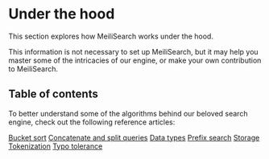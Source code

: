 # Under the hood

This section explores how MeiliSearch works under the hood.

This information is not necessary to set up MeiliSearch, but it may help you master some of the intricacies of our engine, or make your own contribution to MeiliSearch.

## Table of contents

To better understand some of the algorithms behind our beloved search engine, check out the following reference articles:

[Bucket sort](/reference/under_the_hood/bucket_sort.md)
[Concatenate and split queries](/reference/under_the_hood/concat.md)
[Data types](/reference/under_the_hood/datatypes.md)
[Prefix search](/reference/under_the_hood/prefix.md)
[Storage](/reference/under_the_hood/storage.md)
[Tokenization](/reference/under_the_hood/tokenization.md)
[Typo tolerance](/reference/under_the_hood/typotolerance.md)
